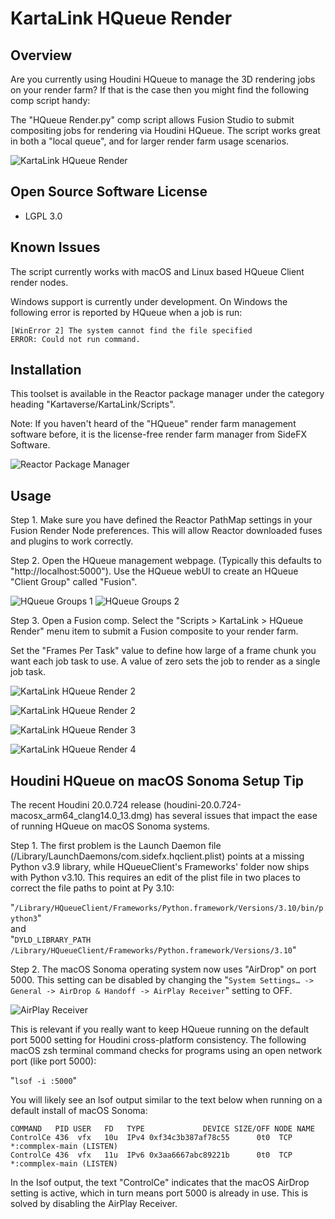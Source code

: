 # KartaLink HQueue Render

## Overview

Are you currently using Houdini HQueue to manage the 3D rendering jobs on your render farm? If that is the case then you might find the following comp script handy:

The "HQueue Render.py" comp script allows Fusion Studio to submit compositing jobs for rendering via Houdini HQueue. The script works great in both a "local queue", and for larger render farm usage scenarios.

![KartaLink HQueue Render](images/KartaLink-Submit-Fusion-Comps-to-Houdini-HQueue.png)

## Open Source Software License

- LGPL 3.0

## Known Issues

The script currently works with macOS and Linux based HQueue Client render nodes.

Windows support is currently under development. On Windows the following error is reported by HQueue when a job is run:

	[WinError 2] The system cannot find the file specified 
	ERROR: Could not run command.

## Installation

This toolset is available in the Reactor package manager under the category heading "Kartaverse/KartaLink/Scripts".

Note: If you haven't heard of the "HQueue" render farm management software before, it is the license-free render farm manager from SideFX Software.

![Reactor Package Manager](images/KartaLink-HQueue-Render-Reactor-Package-Manager.png)

## Usage

Step 1. Make sure you have defined the Reactor PathMap settings in your Fusion Render Node preferences. This will allow Reactor downloaded fuses and plugins to work correctly.

Step 2. Open the HQueue management webpage. (Typically this defaults to "http://localhost:5000"). Use the HQueue webUI to create an HQueue "Client Group" called "Fusion".

![HQueue Groups 1](images/HQueue-Groups-1.png)
![HQueue Groups 2](images/HQueue-Groups-2.png)

Step 3. Open a Fusion comp. Select the "Scripts > KartaLink > HQueue Render" menu item to submit a Fusion composite to your render farm.

Set the "Frames Per Task" value to define how large of a frame chunk you want each job task to use. A value of zero sets the job to render as a single job task.

![KartaLink HQueue Render 2](images/HQueue-WebUI-1.png)

![KartaLink HQueue Render 2](images/HQueue-WebUI-2.png)

![KartaLink HQueue Render 3](images/HQueue-WebUI-3.png)

![KartaLink HQueue Render 4](images/HQueue-WebUI-4.png)


## Houdini HQueue on macOS Sonoma Setup Tip

The recent Houdini 20.0.724 release (houdini-20.0.724-macosx_arm64_clang14.0_13.dmg) has several issues that impact the ease of running HQueue on macOS Sonoma systems.


Step 1. The first problem is the Launch Daemon file (/Library/LaunchDaemons/com.sidefx.hqclient.plist) points at a missing Python v3.9 library, while HQueueClient's Frameworks' folder now ships with Python v3.10. This requires an edit of the plist file in two places to correct the file paths to point at Py 3.10:

"`/Library/HQueueClient/Frameworks/Python.framework/Versions/3.10/bin/python3`"  
and  
"`DYLD_LIBRARY_PATH /Library/HQueueClient/Frameworks/Python.framework/Versions/3.10`"  


Step 2. The macOS Sonoma operating system now uses "AirDrop" on port 5000. This setting can be disabled by changing the "`System Settings… -> General -> AirDrop & Handoff -> AirPlay Receiver`" setting to OFF.

![AirPlay Receiver](images/hqueue_airplay_receiver_uses_port_5000.png)

 This is relevant if you really want to keep HQueue running on the default port 5000 setting for Houdini cross-platform consistency.
The following macOS zsh terminal command checks for programs using an open network port (like port 5000):

"`lsof -i :5000`"

You will likely see an lsof output similar to the text below when running on a default install of macOS Sonoma:

	COMMAND   PID USER   FD   TYPE             DEVICE SIZE/OFF NODE NAME
	ControlCe 436  vfx   10u  IPv4 0xf34c3b387af78c55      0t0  TCP *:commplex-main (LISTEN)
	ControlCe 436  vfx   11u  IPv6 0x3aa6667abc89221b      0t0  TCP *:commplex-main (LISTEN)

In the Isof output, the text "ControlCe" indicates that the macOS AirDrop setting is active, which in turn means port 5000 is already in use. This is solved by disabling the AirPlay Receiver.